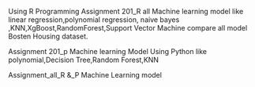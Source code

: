 Using R Programming
Assignment 201_R
all Machine learning model like linear regression,polynomial regression, naive bayes ,KNN,XgBoost,RandomForest,Support Vector Machine compare all model Bosten Housing  dataset.

Assignment 201_p
Machine learning Model Using Python like polynomial,Decision Tree,Random Forest,KNN

Assignment_all_R &_P
Machine Learning model
